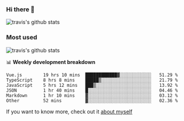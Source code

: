 ### Hi there 👋

<!--
**HondryTravis/HondryTravis** is a ✨ _special_ ✨ repository because its `README.md` (this file) appears on your GitHub profile.

Here are some ideas to get you started:

- 🔭 I’m currently working on ...
- 🌱 I’m currently learning ...
- 👯 I’m looking to collaborate on ...
- 🤔 I’m looking for help with ...
- 💬 Ask me about ...
- 📫 How to reach me: ...
- 😄 Pronouns: ...
- ⚡ Fun fact: ...
-->

![travis's github stats](https://github-readme-stats.vercel.app/api?username=HondryTravis&hide=stars)
### Most used
![travis's github stats](https://github-readme-stats.anuraghazra1.vercel.app/api/top-langs/?username=HondryTravis&layout=compact&hide_title=true)

📊 **Weekly development breakdown**

<!--START_SECTION:waka-->

```text
Vue.js        19 hrs 10 mins  ████████████▓░░░░░░░░░░░░   51.29 %
TypeScript    8 hrs 8 mins    █████▒░░░░░░░░░░░░░░░░░░░   21.79 %
JavaScript    5 hrs 12 mins   ███▒░░░░░░░░░░░░░░░░░░░░░   13.92 %
JSON          1 hr 40 mins    █░░░░░░░░░░░░░░░░░░░░░░░░   04.46 %
Markdown      1 hr 10 mins    ▓░░░░░░░░░░░░░░░░░░░░░░░░   03.12 %
Other         52 mins         ▓░░░░░░░░░░░░░░░░░░░░░░░░   02.36 %
```

<!--END_SECTION:waka-->

If you want to know more, check out it [about myself](https://hondrytravis.github.io/)
